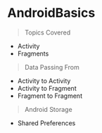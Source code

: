 # AndroidBasics

> Topics Covered

* Activity
* Fragments

> Data Passing From
* Activity to Activity
* Activity to Fragment
* Fragment to Fragment

> Android Storage
* Shared Preferences
